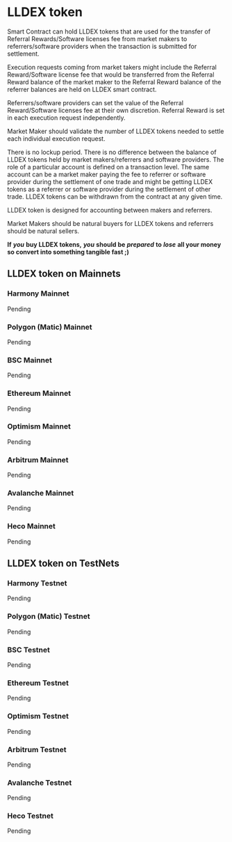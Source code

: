 # LLDEX token

Smart Contract can hold LLDEX tokens that are used for the transfer of Referral Rewards/Software licenses fee from market makers to referrers/software providers when the transaction is submitted for settlement. 

Execution requests coming from market takers might include the Referral Reward/Software license fee that would be transferred from the Referral Reward balance of the market maker to the Referral Reward balance of the referrer balances are held on LLDEX smart contract.

Referrers/software providers can set the value of the Referral Reward/Software licenses fee at their own discretion. Referral Reward is set in each execution request independently.

Market Maker should validate the number of LLDEX tokens needed to settle each individual execution request.

There is no lockup period. There is no difference between the balance of LLDEX tokens held by market makers/referrers and software providers. The role of a particular account is defined on a transaction level. The same account can be a market maker paying the fee to referrer or software provider during the settlement of one trade and might be getting LLDEX tokens as a referrer or software provider during the settlement of other trade. LLDEX tokens can be withdrawn from the contract at any given time.

LLDEX token is designed for accounting between makers and referrers.

Market Makers should be natural buyers for LLDEX tokens and referrers should be natural sellers.

 **If** _**you**_ **buy LLDEX tokens,** _**you**_ **should be** _**prepared**_ **to** _**lose**_ **all your money so convert into something tangible fast ;\)**

## LLDEX token on Mainnets

### Harmony Mainnet

Pending

### Polygon \(Matic\) Mainnet

Pending

### BSC Mainnet

Pending

### Ethereum Mainnet

Pending

### Optimism Mainnet

Pending

### Arbitrum Mainnet

Pending

### Avalanche Mainnet

Pending

### Heco Mainnet

Pending

## LLDEX token on TestNets

### Harmony Testnet

Pending

### Polygon \(Matic\) Testnet

Pending

### BSC Testnet

Pending

### Ethereum Testnet

Pending

### Optimism Testnet

Pending

### Arbitrum Testnet

Pending

### Avalanche Testnet

Pending

### Heco Testnet

Pending

